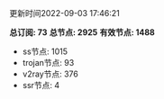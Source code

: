 更新时间2022-09-03 17:46:21

**总订阅: 73**
**总节点: 2925**
**有效节点: 1488**
- ss节点: 1015
- trojan节点: 93
- v2ray节点: 376
- ssr节点: 4
